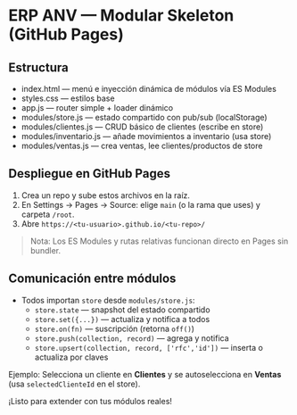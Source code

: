 # ERP ANV — Modular Skeleton (GitHub Pages)

## Estructura
- index.html — menú e inyección dinámica de módulos vía ES Modules
- styles.css — estilos base
- app.js — router simple + loader dinámico
- modules/store.js — estado compartido con pub/sub (localStorage)
- modules/clientes.js — CRUD básico de clientes (escribe en store)
- modules/inventario.js — añade movimientos a inventario (usa store)
- modules/ventas.js — crea ventas, lee clientes/productos de store

## Despliegue en GitHub Pages
1. Crea un repo y sube estos archivos en la raíz.
2. En Settings → Pages → Source: elige `main` (o la rama que uses) y carpeta `/root`.
3. Abre `https://<tu-usuario>.github.io/<tu-repo>/`

> Nota: Los ES Modules y rutas relativas funcionan directo en Pages sin bundler.

## Comunicación entre módulos
- Todos importan `store` desde `modules/store.js`:
  - `store.state` — snapshot del estado compartido
  - `store.set({...})` — actualiza y notifica a todos
  - `store.on(fn)` — suscripción (retorna `off()`)
  - `store.push(collection, record)` — agrega y notifica
  - `store.upsert(collection, record, ['rfc','id'])` — inserta o actualiza por claves

Ejemplo: Selecciona un cliente en **Clientes** y se autoselecciona en **Ventas** (usa `selectedClienteId` en el store).

¡Listo para extender con tus módulos reales!
